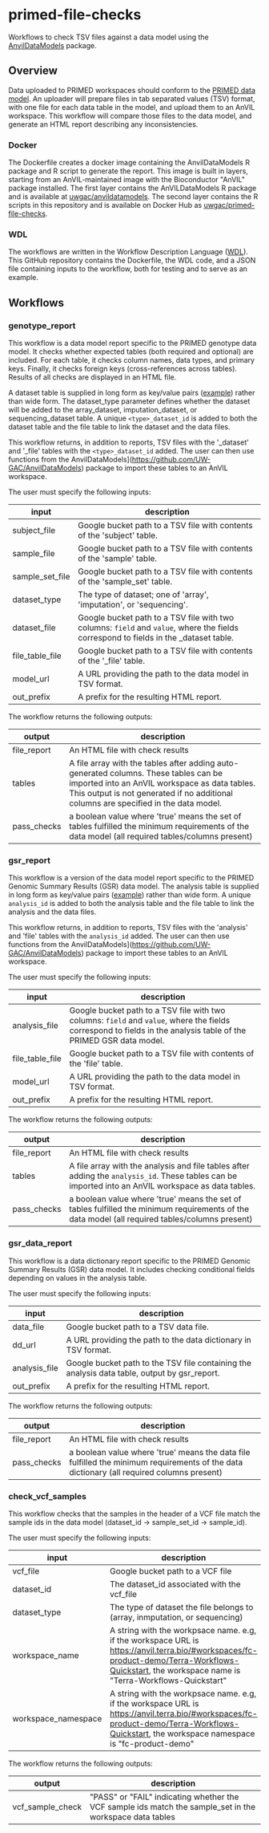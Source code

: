 # primed-file-checks

Workflows to check TSV files against a data model using the [AnvilDataModels](https://github.com/UW-GAC/AnvilDataModels) package.

## Overview

Data uploaded to PRIMED workspaces should conform to the [PRIMED data model](https://github.com/UW-GAC/primed_data_models). An uploader will prepare files in tab separated values (TSV) format, with one file for each data table in the model, and upload them to an AnVIL workspace. This workflow will compare those files to the data model, and generate an HTML report describing any inconsistencies.

### Docker

The Dockerfile creates a docker image containing the AnvilDataModels R package and R script to generate the report. This image is built in layers, starting from an AnVIL-maintained image with the Bioconductor "AnVIL" package installed. The first layer contains the AnVILDataModels R package and is available at [uwgac/anvildatamodels](https://hub.docker.com/r/uwgac/anvildatamodels). The second layer contains the R scripts in this repository and is available on Docker Hub as
[uwgac/primed-file-checks](https://hub.docker.com/r/uwgac/primed-file-checks).

### WDL

The workflows are written in the Workflow Description Language ([WDL](https://docs.dockstore.org/en/stable/getting-started/getting-started-with-wdl.html)). This GitHub repository contains the Dockerfile, the WDL code, and a JSON file containing inputs to the workflow, both for testing and to serve as an example.

## Workflows

### genotype_report

This workflow is a data model report specific to the PRIMED genotype data model. It checks whether expected tables (both required and optional) are included. For each table, it checks column names, data types, and primary keys. Finally, it checks foreign keys (cross-references across tables). Results of all checks are displayed in an HTML file.

A dataset table is supplied in long form as key/value pairs ([example](testdata/dataset.tsv)) rather than wide form. The dataset_type parameter defines whether the dataset will be added to the array_dataset, imputation_dataset, or sequencing_dataset table. A unique `<type>_dataset_id` is added to both the dataset table and the file table to link the dataset and the data files.

This workflow returns, in addition to reports, TSV files with the '<type>_dataset' and '<type>_file' tables with the `<type>_dataset_id` added. The user can then use functions from the AnvilDataModels](https://github.com/UW-GAC/AnvilDataModels) package to import these tables to an AnVIL workspace.

The user must specify the following inputs:

input | description
--- | ---
subject_file | Google bucket path to a TSV file with contents of the 'subject' table.
sample_file | Google bucket path to a TSV file with contents of the 'sample' table.
sample_set_file | Google bucket path to a TSV file with contents of the 'sample_set' table.
dataset_type | The type of dataset; one of 'array', 'imputation', or 'sequencing'.
dataset_file | Google bucket path to a TSV file with two columns: `field` and `value`, where the fields correspond to fields in the <type>_dataset table. 
file_table_file | Google bucket path to a TSV file with contents of the '<type>_file' table.
model_url | A URL providing the path to the data model in TSV format.
out_prefix | A prefix for the resulting HTML report.

The workflow returns the following outputs:

output | description
--- | ---
file_report | An HTML file with check results
tables | A file array with the tables after adding auto-generated columns. These tables can be imported into an AnVIL workspace as data tables. This output is not generated if no additional columns are specified in the data model.
pass_checks | a boolean value where 'true' means the set of tables fulfilled the minimum requirements of the data model (all required tables/columns present)


### gsr_report

This workflow is a version of the data model report specific to the PRIMED Genomic Summary Results (GSR) data model. The analysis table is supplied in long form as key/value pairs ([example](testdata/gsr_analysis_table.tsv)) rather than wide form. A unique `analysis_id` is added to both the analysis table and the file table to link the analysis and the data files.

This workflow returns, in addition to reports, TSV files with the 'analysis' and 'file' tables with the `analysis_id` added. The user can then use functions from the AnvilDataModels](https://github.com/UW-GAC/AnvilDataModels) package to import these tables to an AnVIL workspace.

The user must specify the following inputs:

input | description
--- | ---
analysis_file | Google bucket path to a TSV file with two columns: `field` and `value`, where the fields correspond to fields in the analysis table of the PRIMED GSR data model. 
file_table_file | Google bucket path to a TSV file with contents of the 'file' table.
model_url | A URL providing the path to the data model in TSV format.
out_prefix | A prefix for the resulting HTML report.

The workflow returns the following outputs:

output | description
--- | ---
file_report | An HTML file with check results
tables | A file array with the analysis and file tables after adding the `analysis_id`. These tables can be imported into an AnVIL workspace as data tables.
pass_checks | a boolean value where 'true' means the set of tables fulfilled the minimum requirements of the data model (all required tables/columns present)


### gsr_data_report

This workflow is a data dictionary report specific to the PRIMED Genomic Summary Results (GSR) data model. It includes checking conditional fields depending on values in the analysis table.

The user must specify the following inputs:

input | description
--- | ---
data_file | Google bucket path to a TSV data file.
dd_url | A URL providing the path to the data dictionary in TSV format.
analysis_file | Google bucket path to the TSV file containing the analysis data table, output by gsr_report.
out_prefix | A prefix for the resulting HTML report.

The workflow returns the following outputs:

output | description
--- | ---
file_report | An HTML file with check results
pass_checks | a boolean value where 'true' means the data file fulfilled the minimum requirements of the data dictionary (all required columns present)


### check_vcf_samples

This workflow checks that the samples in the header of a VCF file match the sample ids in the data model (dataset_id -> sample_set_id -> sample_id).

The user must specify the following inputs:

input | description
--- | ---
vcf_file | Google bucket path to a VCF file
dataset_id | The dataset_id associated with the vcf_file
dataset_type | The type of dataset the file belongs to (array, inmputation, or sequencing)
workspace_name | A string with the workpsace name. e.g, if the workspace URL is https://anvil.terra.bio/#workspaces/fc-product-demo/Terra-Workflows-Quickstart, the workspace name is "Terra-Workflows-Quickstart"
workspace_namespace | A string with the workpsace name. e.g, if the workspace URL is https://anvil.terra.bio/#workspaces/fc-product-demo/Terra-Workflows-Quickstart, the workspace namespace is "fc-product-demo"


The workflow returns the following outputs:

output | description
--- | ---
vcf_sample_check | "PASS" or "FAIL" indicating whether the VCF sample ids match the sample_set in the workspace data tables
